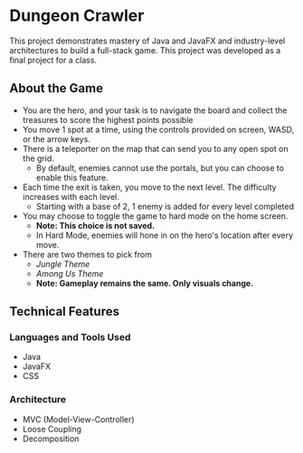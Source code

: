 # Dungeon Crawler
This project demonstrates mastery of Java and JavaFX and industry-level architectures to build a full-stack game. This project was developed as a final project for a class.

## About the Game
- You are the hero, and your task is to navigate the board and collect the treasures to score the highest points possible
- You move 1 spot at a time, using the controls provided on screen, WASD, or the arrow keys.
- There is a teleporter on the map that can send you to any open spot on the grid.
  - By default, enemies cannot use the portals, but you can choose to enable this feature.
- Each time the exit is taken, you move to the next level. The difficulty increases with each level.
  - Starting with a base of 2, 1 enemy is added for every level completed
- You may choose to toggle the game to hard mode on the home screen.
  - **Note: This choice is not saved.**
  - In Hard Mode, enemies will hone in on the hero's location after every move.
- There are two themes to pick from
  - _Jungle Theme_
  - _Among Us Theme_
  - **Note: Gameplay remains the same. Only visuals change.**
 
## Technical Features
### Languages and Tools Used
- Java
- JavaFX
- CSS
### Architecture
- MVC (Model-View-Controller)
- Loose Coupling
- Decomposition

